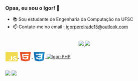###  Opaa, eu sou o Igor! 👋

- 📚 Sou estudante de Engenharia da Computação na UFSC
- 📫 Contate-me no email : igorpereiradc15@outlook.com

##
<div align="center">
  <a href="https://github.com/igorpereiradc">
  <img width ="48%" src="https://github-readme-stats.vercel.app/api?username=igorpereiradc&show_icons=true&theme=dark&include_all_commits=true&count_private=true"/>
  <img height="48%" src="https://github-readme-stats.vercel.app/api/top-langs/?username=igorpereiradc&layout=compact&langs_count=7&theme=dark"/>
</div>

<div style="display: inline_block"><br>
  <img align="center" alt="Igor-JS" height="30" width="40" src="https://raw.githubusercontent.com/devicons/devicon/master/icons/javascript/javascript-plain.svg">
  <img align="center" alt="Igor-HTML" height="30" width="40" src="https://raw.githubusercontent.com/devicons/devicon/master/icons/html5/html5-original.svg">
  <img align="center" alt="Igor-CSS" height="30" width="40" src="https://raw.githubusercontent.com/devicons/devicon/master/icons/css3/css3-original.svg">
  <img align="center" alt="Igor-PHP" height="30" width="40" src="https://cdn.jsdelivr.net/gh/devicons/devicon/icons/php/php-plain.svg">
  
 
</div>

##

<div> 
  <a href="https://instagram.com/igorbeat_dj" target="_blank"><img src="https://img.shields.io/badge/-Instagram-%23E4405F?style=for-the-badge&logo=instagram&logoColor=white" target="_blank"></a>
  <a href = "mailto:igorpereiradc15@outlook.com"><img src="https://img.shields.io/badge/Microsoft_Outlook-0078D4?style=for-the-badge&logo=microsoft-outlook&logoColor=white" target="_blank"></a>
  

 
 
 
</div>

  
